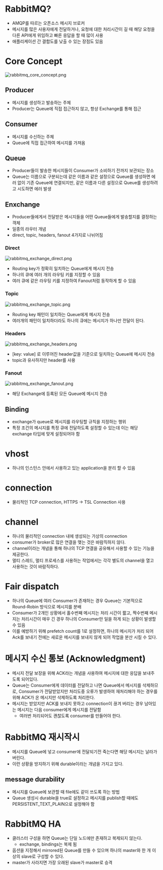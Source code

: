 # RabbitMQ?

- AMQP를 따르는 오픈소스 메시지 브로커
- 메시지를 많은 사용자에게 전달하거나, 요청에 대한 처리시간이 길 때 해당 요청을 다른 API에게 위임하고 빠른 응답을 할 때 많이 사용
- 애플리케이션 간 결합도를 낮출 수 있는 장점도 있음

# Core Concept

![rabbitmq_core_concept.png](static/rabbitmq_core_concept.png)

## Producer

- 메시지를 생성하고 발송하는 주체
- Producer는 Queue에 직접 접근하지 않고, 항상 Exchange를 통해 접근

## Consumer

- 메시지를 수신하는 주체
- Queue에 직접 접근하여 메시지를 가져옴

## Queue

- Producer들이 발송한 메시지들이 Consumer가 소비하기 전까지 보관되는 장소
- Queue는 이름으로 구분되는데 같은 이름과 같은 설정으로 Queue를 생성하면 에러 없이 기존 Queue에 연결되지만, 같은 이름과 다른 설정으로 Queue를 생성하려고 시도하면 에러 발생

## Enxchange

- Producer들에게서 전달받은 메시지들을 어떤 Queue들에게 발송할지를 결정하는 객체
- 일종의 라우터 개념
- direct, topic, headers, fanout 4가지로 나뉘어짐

### Direct

![rabbitmq_exchange_direct.png](static/rabbitmq_exchange_direct.png)

- Routing key가 정확히 일치하는 Queue에게 메시지 전송
- 하나의 큐에 여러 개의 라우팅 키를 지정할 수 있음
- 여러 큐에 같은 라우팅 키를 지정하여 Fanout처럼 동작하게 할 수 있음

### Topic

![rabbitmq_exchange_topic.png](static/rabbitmq_exchange_topic.png)

- Routing key 패턴이 일치하는 Queue에게 메시지 전송
- 여러개의 패턴이 일치하더라도 하나의 큐에는 메시지가 하나만 전달이 된다.

### Headers

![rabbitmq_exchange_headers.png](static/rabbitmq_exchange_headers.png)

- [key: value] 로 이루어진 header값을 기준으로 일치하는 Queue에 메시지 전송
- topic과 유사하지만 header를 사용

### Fanout

![rabbitmq_exchange_fanout.png](static/rabbitmq_exchange_fanout.png)

- 해당 Exchange에 등록된 모든 Queue에 메시지 전송

## Binding

- exchange가 queue로 메시지를 라우팅할 규칙을 지정하는 행위
- 특정 조건의 메시지를 특정 큐에 전달하도록 설정할 수 있는데 이는 해당 exchange 타입에 맞게 설정되어야 함

# vhost

- 하나의 인스턴스 안에서 사용하고 있는 application을 분리 할 수 있음

# connection

- 물리적인 TCP connection, HTTPS → TSL Connection 사용

# channel

- 하나의 물리적인 connection 내에 생성되는 가상의 connection
- consumer가 broker로 많은 연결을 맺는 것은 바람직하지 않다.
- channel이라는 개념을 통해 하나의 TCP 연결을 공유해서 사용할 수 있는 기능을 제공한다.
- 멀티 스레드, 멀티 프로세스를 사용하는 작업에서는 각각 별도의 channel을 열고 사용하는 것이 바람직하다.

# Fair dispatch

- 하나의 Queue에 여러 Consumer가 존재하는 경우 Queue는 기본적으로 Round-Robin 방식으로 메시지를 분배
- Consumer가 2개인 상황에서 홀수번째 메시지는 처리 시간이 짧고, 짝수번째 메시지는 처리시간이 매우 긴 경우 하나의 Consumer만 일을 하게 되는 상황이 발생할 수 있음
- 이를 예방하기 위해 prefetch count를 1로 설정하면, 하나의 메시지가 처리 되어 Ack를 보내기 전에는 새로운 메시지를 보내지 않게 되어 작업을 분산 시킬 수 있다.

# 메시지 수신 통보 (Acknowledgment)

- 메시지 전달 보장을 위해 ACK라는 개념을 사용하여 메시지에 대한 응답을 보내주도록 되어있다.
- Queue는 Consumer에게 데이터를 전달하고 나면 Queue에서 메시지를 삭제하므로, Consumer가 전달받았지만 처리도중 오류가 발생하여 재처리해야 하는 경우를 위해 ACK가 온 메시지만 삭제하도록 처리한다.
- 메시지는 받았지만 ACK를 보내지 못하고 connection이 끊겨 버리는 경우 남아있는 메시지는 다음 consumer에게 메시지를 전달함
    - 여러번 처리되어도 괜찮도록 consumer를 만들어야 한다.

# RabbitMQ 재시작시

- 메시지를 Queue에 넣고 consumer에 전달되기전 죽는다면 해당 메시지는 날라가버린다.
- 이런 상황을 방지하기 위해 durable이라는 개념을 가지고 있다.

## message durability

- 메시지를 Queue에 보관할 때 file에도 같이 쓰도록 하는 방법
- Queue 생성시 durable을 true로 설정하고 메시지를 publish할 때에도 PERSISTENT_TEXT_PLAIN으로 설정해야 함

# RabbitMQ HA

- 클러스터 구성을 하면 Queue는 단일 노드에만 존재하고 복제되지 않는다.
    - exchange, bindings는 복제 됨
- 옵션을 지정해서 mirrored된 Queue를 만들 수 있으며 하나의 master와 한 개 이상의 slave로 구성할 수 있다.
- master가 사라지면 가장 오래된 slave가 master로 승격
